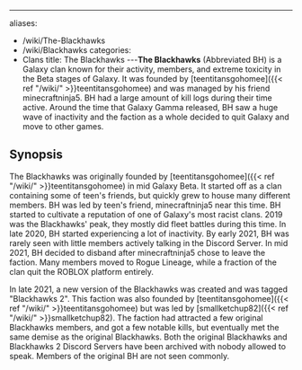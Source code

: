 ---
aliases:
- /wiki/The-Blackhawks
- /wiki/Blackhawks
categories:
- Clans
title: The Blackhawks
---**The Blackhawks** (Abbreviated BH) is a Galaxy clan known for their activity, members, and extreme toxicity in the Beta stages of Galaxy. It was founded by [teentitansgohomee]({{< ref "/wiki/" >}}teentitansgohomee) and was managed by his friend minecraftninja5. BH had a large amount of kill logs during their time active. Around the time that Galaxy Gamma released, BH saw a huge wave of inactivity and the faction as a whole decided to quit Galaxy and move to other games.

## Synopsis

The Blackhawks was originally founded by [teentitansgohomee]({{< ref "/wiki/" >}}teentitansgohomee) in mid Galaxy Beta. It started off as a clan containing some of teen's friends, but quickly grew to house many different members. BH was led by teen's friend, minecraftninja5 near this time. BH started to cultivate a reputation of one of Galaxy's most racist clans. 2019 was the Blackhawks' peak, they mostly did fleet battles during this time. In late 2020, BH started experiencing a lot of inactivity. By early 2021, BH was rarely seen with little members actively talking in the Discord Server. In mid 2021, BH decided to disband after minecraftninja5 chose to leave the faction. Many members moved to Rogue Lineage, while a fraction of the clan quit the ROBLOX platform entirely.

In late 2021, a new version of the Blackhawks was created and was tagged "Blackhawks 2". This faction was also founded by [teentitansgohomee]({{< ref "/wiki/" >}}teentitansgohomee) but was led by [smallketchup82]({{< ref "/wiki/" >}}smallketchup82). The faction had attracted a few original Blackhawks members, and got a few notable kills, but eventually met the same demise as the original Blackhawks. Both the original Blackhawks and Blackhawks 2 Discord Servers have been archived with nobody allowed to speak. Members of the original BH are not seen commonly.